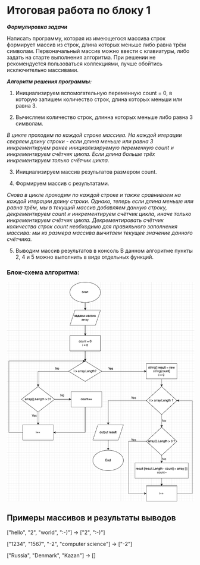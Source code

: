 # Итоговая работа по блоку 1

_**Формулировка задачи**_

Написать программу, которая из имеющегося массива строк формирует массив из строк, длина которых меньше либо равна трём символам. Первоначальный массив можно ввести с клавиатуры, либо задать на старте выполнения алгоритма. При решении не рекомендуется пользоваться коллекциями, лучше обойтись исключительно массивами.

_**Алгоритм решения программы:**_


1. Инициализируем вспомогательную переменную count = 0, в которую запишем количество строк, длина которых меньши или равна 3. 

2. Вычисляем количество строк, длинна которых меньше либо равна 3 символам.

_В цикле проходим по каждой строке массива. На каждой итерации сверяем длину строки - если длина меньше или равна 3 инкрементируем ранее инициализируемую переменную count и инкрементируем счётчик цикла. Если длина больше трёх инкрементируем только счётчик цикла._

3. Инициализируем массив результатов размером count.

4. Формируем массив с результатами.

_Снова в цикле проходим по каждой строке и также сравниваем на каждой итерации длину строки. Однако, теперь если длина меньше или равна трём, мы в текущий массив добавляем данную строку, декрементируем count и инкрементируем счётчик цикла, иначе только инкрементируем счётчик цикла. Декрементировать счётчик количества строк count необходимо для правильного заполнения массива: мы из размера массива вычитаем текущее значение данного счётчика._

5. Выводим массив результатов в консоль
В данном алгоритме пункты 2, 4 и 5 можно выполнить в виде отдельных функций.

### Блок-схема алгоритма:
![Диаграмма](Блок_схема.png)

## Примеры массивов и результаты выводов

["hello", "2", "world", ":-)"] -> ["2", ":-)"]

["1234", "1567", "-2", "computer science"] -> ["-2"]

["Russia", "Denmark", "Kazan"] -> []